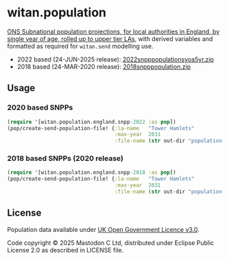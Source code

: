 # witan.population

[ONS Subnational population projections, for local authorities in England, 
by single year of age, rolled up to upper tier LAs](https://www.ons.gov.uk/peoplepopulationandcommunity/populationandmigration/populationprojections/datasets/localauthoritiesinenglandz1), 
with derived variables and formatted as required for `witan.send` modelling use.
- 2022 based (24-JUN-2025 release): [2022snpppopulationsyoa5yr.zip](https://www.ons.gov.uk/file?uri=/peoplepopulationandcommunity/populationandmigration/populationprojections/datasets/localauthoritiesinenglandz1/2022basedfiveyearmigrationvariantprojection/2022snpppopulationsyoa5yr.zip)
- 2018 based (24-MAR-2020 release): [2018snpppopulation.zip](https://www.ons.gov.uk/file?uri=%2fpeoplepopulationandcommunity%2fpopulationandmigration%2fpopulationprojections%2fdatasets%2flocalauthoritiesinenglandz1%2f2018based/2018snpppopulation.zip)


## Usage
### 2020 based SNPPs
``` clojure
(require '[witan.population.england.snpp-2022 :as pop])
(pop/create-send-population-file! {:la-name   "Tower Hamlets"
                                   :max-year  2031 
                                   :file-name (str out-dir "population.csv")})
```

### 2018 based SNPPs (2020 release)
``` clojure
(require '[witan.population.england.snpp-2018 :as pop])
(pop/create-send-population-file! {:la-name   "Tower Hamlets"
                                   :max-year  2031 
                                   :file-name (str out-dir "population.csv")})
```

## License

Population data available under [UK Open Government Licence v3.0](https://www.nationalarchives.gov.uk/doc/open-government-licence/version/3/).

Code copyright © 2025 Mastodon C Ltd, distributed under Eclipse Public License 2.0 as described in LICENSE file.
